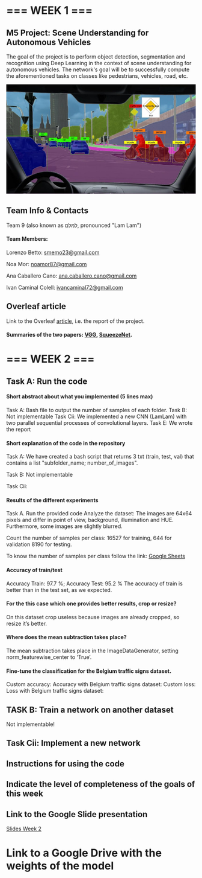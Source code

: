 # === WEEK 1 ===

## M5 Project: Scene Understanding for Autonomous Vehicles
The goal of the project is to perform object detection, segmentation and recognition using Deep Learning in the context of scene understanding for autonomous vehicles. The network's goal will be to successfully compute the aforementioned tasks on classes like pedestrians, vehicles, road, etc.

<p align="center">
<img src="https://github.com/BourbonCreams/mcv-m5/blob/master/imgs/introduction.jpg" width="600"/>
</p>

## Team Info & Contacts

Team 9 (also known as למלם, pronounced "Lam Lam")

#### Team Members:

Lorenzo Betto: smemo23@gmail.com

Noa Mor: noamor87@gmail.com

Ana Caballero Cano: ana.caballero.cano@gmail.com

Ivan Caminal Colell: ivancaminal72@gmail.com

## Overleaf article
Link to the Overleaf [article](https://www.overleaf.com/read/rwdjpbdgsbdk), i.e. the report of the project.


#### Summaries of the two papers: <a href="https://drive.google.com/open?id=1M0HRZNI0OJJiaiefAOT1j8ABFqY55E2JLAgv--reY1E">VGG</a>, <a href="https://drive.google.com/open?id=1eKTcFKF5oGYx-GdWhsLea28V4AF49iJHj9ZHYdvrcas">SqueezeNet</a>.


# === WEEK 2 ===

## Task A: Run the code
#### Short abstract about what you implemented (5 lines max)
Task A: Bash file to output the number of samples of each folder.
Task B: Not implementable
Task Cii: We implemented a new CNN (LamLam) with two parallel sequential processes of convolutional layers.
Task E: We wrote the report

#### Short explanation of the code in the repository
Task A:
We have created a bash script that returns 3 txt (train, test, val) that contains a list
"subfolder_name; number_of_images".

Task B: Not implementable

Task Cii:

#### Results of the different experiments
Task A. Run the provided code
Analyze the dataset: 
The images are 64x64 pixels and differ in point of view, background, illumination and HUE. Furthermore, some images are slightly blurred.

Count the number of samples per class:
16527 for training, 
644 for validation 
8190 for testing. 

To know the number of samples per class follow the link:
<a href="https://drive.google.com/open?id=1NHeXsCl0G7QeRQZ1zyJq4GQdM6JjK0EQ1RyuQMIPJic">Google Sheets</a>

#### Accuracy of train/test
Accuracy Train: 97.7 %;  Accuracy Test: 95.2 %
The accuracy of train is better  than in the test set, as we expected.

#### For the this case which one provides better results, crop or resize?
On this dataset crop useless because images are already cropped, so resize it’s better.

####  Where does the mean subtraction takes place?
The mean subtraction takes place in the ImageDataGenerator, setting norm_featurewise_center to ‘True’.

#### Fine-tune the classification for the Belgium traffic signs dataset.
Custom accuracy:		Accuracy with Belgium traffic signs dataset:
Custom loss:			  Loss with Belgium traffic signs dataset:


## TASK B: Train a network on another dataset
Not implementable!

## Task Cii: Implement a new network

## Instructions for using the code

## Indicate the level of completeness of the goals of this week 

## Link to the Google Slide presentation
<a href="https://drive.google.com/open?id=1xdwzScs1yIeNa9y7kvcai-PCpIQG_0BUL5POIirqQiM">Slides Week 2 </a>

# Link to a Google Drive with the weights of the model 

